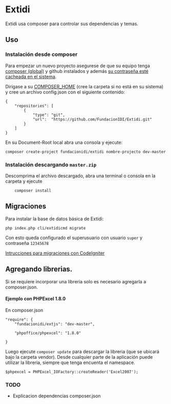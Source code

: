 # Extidi




Extidi usa composer para controlar sus dependencias y temas.

## Uso

### Instalación desde composer

Para empezar un nuevo proyecto asegurese de que su equipo tenga [composer (global)](https://getcomposer.org/download/)
y github instalados y adem&aacute;s
[su contrase&ntilde;a est&eacute; cacheada en el sistema](https://help.github.com/articles/caching-your-github-password-in-git/).

Dir&iacute;gase a su [COMPOSER_HOME](https://getcomposer.org/doc/03-cli.md#composer-home) (cree la carpeta si no está en su sistema) y cree un archivo config.json con el siguiente contenido:
	
	{
	    "repositories": [
	        {
	            "type": "git",
	            "url":  "https://github.com/FundacionIDI/Extidi.git"
	        }
	    ]
	}

	
En su Document-Root local abra una consola y ejecute:

	composer create-project fundacionidi/extidi nombre-projecto dev-master

### Instalación descargando `master.zip`

Descomprima el archivo descargado, abra una terminal o consola en la carpeta y ejecute

        composer install

## Migraciones

Para instalar la base de datos b&aacute;sica de Extidi:

	php index.php cli/extidicmd migrate

Con esto queda configurado el superusuario con usuario `super` y contraseña `12345678`

[Intrucciones para migraciones con CodeIgniter](http://www.codeigniter.com/userguide2/libraries/migration.html)

## Agregando librerias.

Si se requiere incorporar una libreria solo es necesario agregarla a composer.json.

#### Ejemplo con PHPExcel 1.8.0

En composer.json 
	
    "require": {
        "fundacionidi/extjs": "dev-master",
        
        "phpoffice/phpexcel": "1.8.0"

    }

Luego ejecute `composer update` para descargar la libreria (que se ubicar&aacute; bajo la carpeta vendor).
Desde cualquier parte de la aplicaci&oacute;n puede utilizar la libreria, siempre que tenga encuenta el namespace.

	$phpexcel = PHPExcel_IOFactory::createReader('Excel2007');


### TODO
- Explicacion dependencias composer.json
